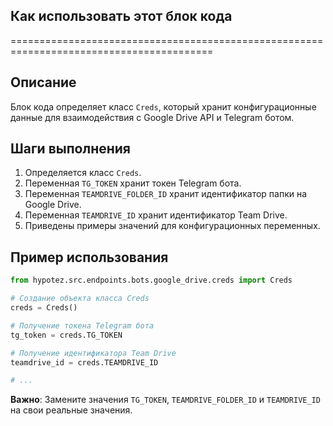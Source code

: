 ## Как использовать этот блок кода
=========================================================================================

Описание
-------------------------
Блок кода определяет класс `Creds`, который хранит конфигурационные данные для взаимодействия с Google Drive API и Telegram ботом.

Шаги выполнения
-------------------------
1. Определяется класс `Creds`.
2. Переменная `TG_TOKEN` хранит токен Telegram бота.
3. Переменная `TEAMDRIVE_FOLDER_ID` хранит идентификатор папки на Google Drive.
4. Переменная `TEAMDRIVE_ID` хранит идентификатор Team Drive.
5. Приведены примеры значений для конфигурационных переменных.

Пример использования
-------------------------

```python
from hypotez.src.endpoints.bots.google_drive.creds import Creds

# Создание объекта класса Creds
creds = Creds()

# Получение токена Telegram бота
tg_token = creds.TG_TOKEN

# Получение идентификатора Team Drive
teamdrive_id = creds.TEAMDRIVE_ID

# ...
```

**Важно**: Замените значения `TG_TOKEN`, `TEAMDRIVE_FOLDER_ID` и `TEAMDRIVE_ID` на свои реальные значения.